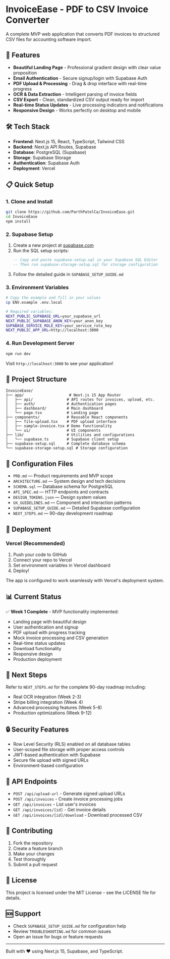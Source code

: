 # InvoiceEase - PDF to CSV Invoice Converter

A complete MVP web application that converts PDF invoices to structured CSV files for accounting software import.

## 🚀 Features

- **Beautiful Landing Page** - Professional gradient design with clear value proposition
- **Email Authentication** - Secure signup/login with Supabase Auth
- **PDF Upload & Processing** - Drag & drop interface with real-time progress
- **OCR & Data Extraction** - Intelligent parsing of invoice fields
- **CSV Export** - Clean, standardized CSV output ready for import
- **Real-time Status Updates** - Live processing indicators and notifications
- **Responsive Design** - Works perfectly on desktop and mobile

## 🛠 Tech Stack

- **Frontend**: Next.js 15, React, TypeScript, Tailwind CSS
- **Backend**: Next.js API Routes, Supabase
- **Database**: PostgreSQL (Supabase)
- **Storage**: Supabase Storage
- **Authentication**: Supabase Auth
- **Deployment**: Vercel

## 📋 Quick Setup

### 1. Clone and Install
```bash
git clone https://github.com/ParthPatelCa/InvoiceEase.git
cd InvoiceEase
npm install
```

### 2. Supabase Setup
1. Create a new project at [supabase.com](https://supabase.com)
2. Run the SQL setup scripts:
   ```sql
   -- Copy and paste supabase-setup.sql in your Supabase SQL Editor
   -- Then run supabase-storage-setup.sql for storage configuration
   ```
3. Follow the detailed guide in `SUPABASE_SETUP_GUIDE.md`

### 3. Environment Variables
```bash
# Copy the example and fill in your values
cp ENV.example .env.local

# Required variables:
NEXT_PUBLIC_SUPABASE_URL=your_supabase_url
NEXT_PUBLIC_SUPABASE_ANON_KEY=your_anon_key
SUPABASE_SERVICE_ROLE_KEY=your_service_role_key
NEXT_PUBLIC_APP_URL=http://localhost:3000
```

### 4. Run Development Server
```bash
npm run dev
```

Visit `http://localhost:3000` to see your application!

## 📁 Project Structure

```
InvoiceEase/
├── app/                    # Next.js 15 App Router
│   ├── api/               # API routes for invoices, upload, etc.
│   ├── auth/              # Authentication pages
│   ├── dashboard/         # Main dashboard
│   └── page.tsx           # Landing page
├── components/            # Reusable React components
│   ├── file-upload.tsx    # PDF upload interface
│   ├── sample-invoice.tsx # Demo functionality
│   └── ui/                # UI components
├── lib/                   # Utilities and configurations
│   └── supabase.ts        # Supabase client setup
├── supabase-setup.sql     # Complete database schema
└── supabase-storage-setup.sql # Storage configuration
```

## 🔧 Configuration Files

- `PRD.md` — Product requirements and MVP scope
- `ARCHITECTURE.md` — System design and tech decisions  
- `SCHEMA.sql` — Database schema for PostgreSQL
- `API_SPEC.md` — HTTP endpoints and contracts
- `DESIGN_TOKENS.json` — Design system values
- `UX_GUIDELINES.md` — Component and interaction patterns
- `SUPABASE_SETUP_GUIDE.md` — Detailed Supabase configuration
- `NEXT_STEPS.md` — 90-day development roadmap

## 🚀 Deployment

### Vercel (Recommended)
1. Push your code to GitHub
2. Connect your repo to Vercel
3. Set environment variables in Vercel dashboard
4. Deploy!

The app is configured to work seamlessly with Vercel's deployment system.

## 📊 Current Status

✅ **Week 1 Complete** - MVP functionality implemented:
- Landing page with beautiful design
- User authentication and signup
- PDF upload with progress tracking
- Mock invoice processing and CSV generation
- Real-time status updates
- Download functionality
- Responsive design
- Production deployment

## 🎯 Next Steps

Refer to `NEXT_STEPS.md` for the complete 90-day roadmap including:
- Real OCR integration (Week 2-3)
- Stripe billing integration (Week 4)
- Advanced processing features (Week 5-8)
- Production optimizations (Week 9-12)

## 🔒 Security Features

- Row Level Security (RLS) enabled on all database tables
- User-scoped file storage with proper access controls
- JWT-based authentication with Supabase
- Secure file upload with signed URLs
- Environment-based configuration

## 📝 API Endpoints

- `POST /api/upload-url` - Generate signed upload URLs
- `POST /api/invoices` - Create invoice processing jobs
- `GET /api/invoices` - List user's invoices
- `GET /api/invoices/[id]` - Get invoice details
- `GET /api/invoices/[id]/download` - Download processed CSV

## 🤝 Contributing

1. Fork the repository
2. Create a feature branch
3. Make your changes
4. Test thoroughly
5. Submit a pull request

## 📄 License

This project is licensed under the MIT License - see the LICENSE file for details.

## 🆘 Support

- Check `SUPABASE_SETUP_GUIDE.md` for configuration help
- Review `TROUBLESHOOTING.md` for common issues
- Open an issue for bugs or feature requests

---

Built with ❤️ using Next.js 15, Supabase, and TypeScript.
